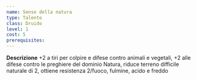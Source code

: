 ```yaml
---
name: Senso della natura
type: Talento
class: Druido
level: 1
cost: 5
prerequisites: 
---
```


**Descrizione**
+2 a tiri per colpire e difese contro animali e vegetali, +2 alle difese contro le preghiere del dominio Natura, riduce terreno difficile naturale di 2, ottiene resistenza 2/fuoco, fulmine, acido e freddo